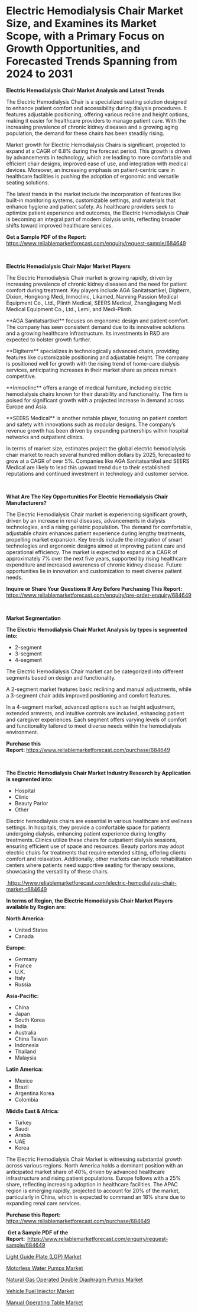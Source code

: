 <p><h1>Electric Hemodialysis Chair Market Size, and Examines its Market Scope, with a Primary Focus on Growth Opportunities, and Forecasted Trends Spanning from 2024 to 2031</h1></p><p><strong>Electric Hemodialysis Chair Market Analysis and Latest Trends</strong></p>
<p><p>The Electric Hemodialysis Chair is a specialized seating solution designed to enhance patient comfort and accessibility during dialysis procedures. It features adjustable positioning, offering various recline and height options, making it easier for healthcare providers to manage patient care. With the increasing prevalence of chronic kidney diseases and a growing aging population, the demand for these chairs has been steadily rising.</p><p>Market growth for Electric Hemodialysis Chairs is significant, projected to expand at a CAGR of 6.8% during the forecast period. This growth is driven by advancements in technology, which are leading to more comfortable and efficient chair designs, improved ease of use, and integration with medical devices. Moreover, an increasing emphasis on patient-centric care in healthcare facilities is pushing the adoption of ergonomic and versatile seating solutions.</p><p>The latest trends in the market include the incorporation of features like built-in monitoring systems, customizable settings, and materials that enhance hygiene and patient safety. As healthcare providers seek to optimize patient experience and outcomes, the Electric Hemodialysis Chair is becoming an integral part of modern dialysis units, reflecting broader shifts toward improved healthcare services.</p></p>
<p><strong>Get a Sample PDF of the Report:&nbsp;</strong> <a href="https://www.reliablemarketforecast.com/enquiry/request-sample/684649?utm_campaign=1140&utm_medium=2&utm_source=Github&utm_content=ia&utm_term=30102024&utm_id=electric-hemodialysis-chair">https://www.reliablemarketforecast.com/enquiry/request-sample/684649</a></p>
<p>&nbsp;</p>
<p><strong>Electric Hemodialysis Chair Major Market Players</strong></p>
<p><p>The Electric Hemodialysis Chair market is growing rapidly, driven by increasing prevalence of chronic kidney diseases and the need for patient comfort during treatment. Key players include AGA Sanitatsartikel, Digiterm, Dixion, Hongkong Medi, Inmoclinc, Likamed, Nanning Passion Medical Equipment Co., Ltd., Plinth Medical, SEERS Medical, Zhangjiagang Medi Medical Equipment Co., Ltd., Lemi, and Medi-Plinth.</p><p>**AGA Sanitatsartikel** focuses on ergonomic design and patient comfort. The company has seen consistent demand due to its innovative solutions and a growing healthcare infrastructure. Its investments in R&D are expected to bolster growth further.</p><p>**Digiterm** specializes in technologically advanced chairs, providing features like customizable positioning and adjustable height. The company is positioned well for growth with the rising trend of home-care dialysis services, anticipating increases in their market share as prices remain competitive.</p><p>**Inmoclinc** offers a range of medical furniture, including electric hemodialysis chairs known for their durability and functionality. The firm is poised for significant growth with a projected increase in demand across Europe and Asia.</p><p>**SEERS Medical** is another notable player, focusing on patient comfort and safety with innovations such as modular designs. The company’s revenue growth has been driven by expanding partnerships within hospital networks and outpatient clinics.</p><p>In terms of market size, estimates project the global electric hemodialysis chair market to reach several hundred million dollars by 2025, forecasted to grow at a CAGR of over 5%. Companies like AGA Sanitatsartikel and SEERS Medical are likely to lead this upward trend due to their established reputations and continued investment in technology and customer service.</p></p>
<p>&nbsp;</p>
<p><strong>What Are The Key Opportunities For Electric Hemodialysis Chair Manufacturers?</strong></p>
<p><p>The Electric Hemodialysis Chair market is experiencing significant growth, driven by an increase in renal diseases, advancements in dialysis technologies, and a rising geriatric population. The demand for comfortable, adjustable chairs enhances patient experience during lengthy treatments, propelling market expansion. Key trends include the integration of smart technologies and ergonomic designs aimed at improving patient care and operational efficiency. The market is expected to expand at a CAGR of approximately 7% over the next five years, supported by rising healthcare expenditure and increased awareness of chronic kidney disease. Future opportunities lie in innovation and customization to meet diverse patient needs.</p></p>
<p><strong>Inquire or Share Your Questions If Any Before Purchasing This Report:</strong> <a href="https://www.reliablemarketforecast.com/enquiry/pre-order-enquiry/684649?utm_campaign=1140&utm_medium=2&utm_source=Github&utm_content=ia&utm_term=30102024&utm_id=electric-hemodialysis-chair">https://www.reliablemarketforecast.com/enquiry/pre-order-enquiry/684649</a></p>
<p>&nbsp;</p>
<p><strong>Market Segmentation</strong></p>
<p><strong>The Electric Hemodialysis Chair Market Analysis by types is segmented into:</strong></p>
<p><ul><li>2-segment</li><li>3-segment</li><li>4-segment</li></ul></p>
<p><p>The Electric Hemodialysis Chair market can be categorized into different segments based on design and functionality. </p><p>A 2-segment market features basic reclining and manual adjustments, while a 3-segment chair adds improved positioning and comfort features. </p><p>In a 4-segment market, advanced options such as height adjustment, extended armrests, and intuitive controls are included, enhancing patient and caregiver experiences. Each segment offers varying levels of comfort and functionality tailored to meet diverse needs within the hemodialysis environment.</p></p>
<p><strong>Purchase this Report:&nbsp;</strong><a href="https://www.reliablemarketforecast.com/purchase/684649?utm_campaign=1140&utm_medium=2&utm_source=Github&utm_content=ia&utm_term=30102024&utm_id=electric-hemodialysis-chair">https://www.reliablemarketforecast.com/purchase/684649</a></p>
<p>&nbsp;</p>
<p><strong>The Electric Hemodialysis Chair Market Industry Research by Application is segmented into:</strong></p>
<p><ul><li>Hospital</li><li>Clinic</li><li>Beauty Parlor</li><li>Other</li></ul></p>
<p><p>Electric hemodialysis chairs are essential in various healthcare and wellness settings. In hospitals, they provide a comfortable space for patients undergoing dialysis, enhancing patient experience during lengthy treatments. Clinics utilize these chairs for outpatient dialysis sessions, ensuring efficient use of space and resources. Beauty parlors may adopt electric chairs for treatments that require extended sitting, offering clients comfort and relaxation. Additionally, other markets can include rehabilitation centers where patients need supportive seating for therapy sessions, showcasing the versatility of these chairs.</p></p>
<p><a href="https://www.reliablemarketforecast.com/electric-hemodialysis-chair-market-r684649?utm_campaign=1140&utm_medium=2&utm_source=Github&utm_content=ia&utm_term=30102024&utm_id=electric-hemodialysis-chair">&nbsp;https://www.reliablemarketforecast.com/electric-hemodialysis-chair-market-r684649</a></p>
<p><strong>In terms of Region, the Electric Hemodialysis Chair Market Players available by Region are:</strong></p>
<p>
    <p> <strong> North America: </strong>
        <ul>
            <li>United States</li>
            <li>Canada</li>
        </ul>
        </p> 
    <p> <strong> Europe: </strong>
        <ul>
            <li>Germany</li>
            <li>France</li>
            <li>U.K.</li>
            <li>Italy</li>
            <li>Russia</li>
        </ul>
        </p> 
    <p> <strong> Asia-Pacific: </strong>
        <ul>
            <li>China</li>
            <li>Japan</li>
            <li>South Korea</li>
            <li>India</li>
            <li>Australia</li>
            <li>China Taiwan</li>
            <li>Indonesia</li>
            <li>Thailand</li>
            <li>Malaysia</li>
        </ul>
        </p> 
    <p> <strong> Latin America: </strong>
        <ul>
            <li>Mexico</li>
            <li>Brazil</li>
            <li>Argentina Korea</li>
            <li>Colombia</li>
        </ul>
        </p> 
    <p> <strong> Middle East & Africa: </strong>
        <ul>
            <li>Turkey</li>
            <li>Saudi</li>
            <li>Arabia</li>
            <li>UAE</li>
            <li>Korea</li>
        </ul>
    </p>
    </p>
<p><p>The Electric Hemodialysis Chair Market is witnessing substantial growth across various regions. North America holds a dominant position with an anticipated market share of 40%, driven by advanced healthcare infrastructure and rising patient populations. Europe follows with a 25% share, reflecting increasing adoption in healthcare facilities. The APAC region is emerging rapidly, projected to account for 20% of the market, particularly in China, which is expected to command an 18% share due to expanding renal care services.</p></p>
<p><strong>Purchase this Report: </strong><a href="https://www.reliablemarketforecast.com/purchase/684649?utm_campaign=1140&utm_medium=2&utm_source=Github&utm_content=ia&utm_term=30102024&utm_id=electric-hemodialysis-chair">https://www.reliablemarketforecast.com/purchase/684649</a></p>
<p>&nbsp;<strong>Get a Sample PDF of the Report:&nbsp;&nbsp;</strong><a href="https://www.reliablemarketforecast.com/enquiry/request-sample/684649?utm_campaign=1140&utm_medium=2&utm_source=Github&utm_content=ia&utm_term=30102024&utm_id=electric-hemodialysis-chair">https://www.reliablemarketforecast.com/enquiry/request-sample/684649</a></p>
<p><strong></strong></p>
<p><p><a href="https://www.linkedin.com/pulse/competitive-intelligence-light-guide-plate-lgp-market-vqkfc?utm_campaign=1140&utm_medium=2&utm_source=Github&utm_content=ia&utm_term=30102024&utm_id=electric-hemodialysis-chair">Light Guide Plate (LGP) Market</a></p><p><a href="https://issuu.com/reportprime-2/docs/motorless-water-pumps-market-size-2_697923ba91854a?utm_campaign=1140&utm_medium=2&utm_source=Github&utm_content=ia&utm_term=30102024&utm_id=electric-hemodialysis-chair">Motorless Water Pumps Market</a></p><p><a href="https://issuu.com/reportprime-2/docs/natural-gas-operated-double-diaphra_4027d0562ffdb4?utm_campaign=1140&utm_medium=2&utm_source=Github&utm_content=ia&utm_term=30102024&utm_id=electric-hemodialysis-chair">Natural Gas Operated Double Diaphragm Pumps Market</a></p><p><a href="https://www.linkedin.com/pulse/market-leaders-laggards-global-vehicle-fuel-injector-trends-sejef?utm_campaign=1140&utm_medium=2&utm_source=Github&utm_content=ia&utm_term=30102024&utm_id=electric-hemodialysis-chair">Vehicle Fuel Injector Market</a></p><p><a href="https://github.com/kiara3n0pau/Market-Research-Report-List-1/blob/main/manual-operating-table-market.md?utm_campaign=1140&utm_medium=2&utm_source=Github&utm_content=ia&utm_term=30102024&utm_id=electric-hemodialysis-chair">Manual Operating Table Market</a></p></p>